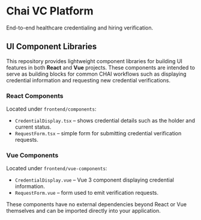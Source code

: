 # Chai VC Platform

End-to-end healthcare credentialing and hiring verification.

## UI Component Libraries

This repository provides lightweight component libraries for building UI features
in both **React** and **Vue** projects. These components are intended to serve
as building blocks for common CHAI workflows such as displaying credential
information and requesting new credential verifications.

### React Components

Located under `frontend/components`:

- `CredentialDisplay.tsx` – shows credential details such as the holder and
  current status.
- `RequestForm.tsx` – simple form for submitting credential verification
  requests.

### Vue Components

Located under `frontend/vue-components`:

- `CredentialDisplay.vue` – Vue 3 component displaying credential information.
- `RequestForm.vue` – form used to emit verification requests.

These components have no external dependencies beyond React or Vue themselves
and can be imported directly into your application.
